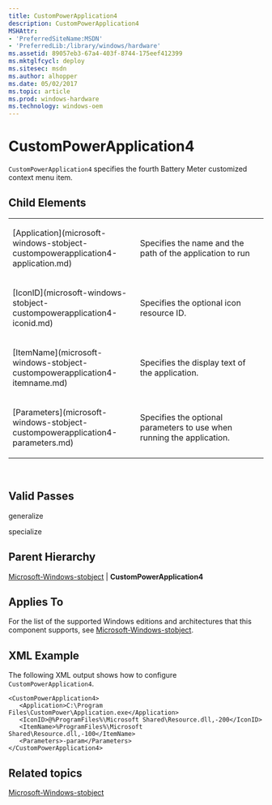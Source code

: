 ```yaml
---
title: CustomPowerApplication4
description: CustomPowerApplication4
MSHAttr:
- 'PreferredSiteName:MSDN'
- 'PreferredLib:/library/windows/hardware'
ms.assetid: 89057eb3-67a4-403f-8744-175eef412399
ms.mktglfcycl: deploy
ms.sitesec: msdn
ms.author: alhopper
ms.date: 05/02/2017
ms.topic: article
ms.prod: windows-hardware
ms.technology: windows-oem
---
```


# CustomPowerApplication4


`CustomPowerApplication4` specifies the fourth Battery Meter customized context menu item.

## Child Elements


<table>
<colgroup>
<col width="50%" />
<col width="50%" />
</colgroup>
<tbody>
<tr class="odd">
<td><p>[Application](microsoft-windows-stobject-custompowerapplication4-application.md)</p></td>
<td><p>Specifies the name and the path of the application to run</p></td>
</tr>
<tr class="even">
<td><p>[IconID](microsoft-windows-stobject-custompowerapplication4-iconid.md)</p></td>
<td><p>Specifies the optional icon resource ID.</p></td>
</tr>
<tr class="odd">
<td><p>[ItemName](microsoft-windows-stobject-custompowerapplication4-itemname.md)</p></td>
<td><p>Specifies the display text of the application.</p></td>
</tr>
<tr class="even">
<td><p>[Parameters](microsoft-windows-stobject-custompowerapplication4-parameters.md)</p></td>
<td><p>Specifies the optional parameters to use when running the application.</p></td>
</tr>
</tbody>
</table>

 

## Valid Passes


generalize

specialize

## Parent Hierarchy


[Microsoft-Windows-stobject](microsoft-windows-stobject.md) | **CustomPowerApplication4**

## Applies To


For the list of the supported Windows editions and architectures that this component supports, see [Microsoft-Windows-stobject](microsoft-windows-stobject.md).

## XML Example


The following XML output shows how to configure `CustomPowerApplication4`.

``` syntax
<CustomPowerApplication4>
   <Application>C:\Program Files\CustomPower\Application.exe</Application> 
   <IconID>@%ProgramFiles%\Microsoft Shared\Resource.dll,-200</IconID> 
   <ItemName>%ProgramFiles%\Microsoft Shared\Resource.dll,-100</ItemName> 
   <Parameters>-param</Parameters> 
</CustomPowerApplication4>
```

## Related topics


[Microsoft-Windows-stobject](microsoft-windows-stobject.md)

 

 







